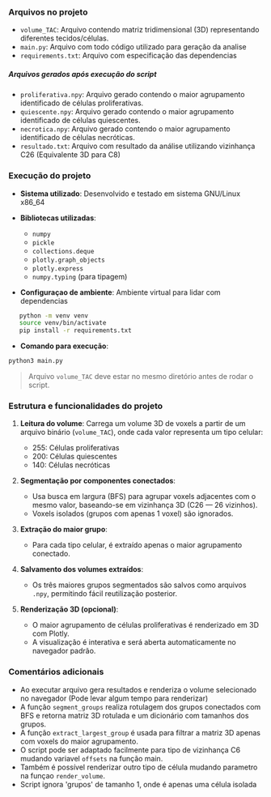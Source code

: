 ### Arquivos no projeto

- `volume_TAC`: Arquivo contendo matriz tridimensional (3D) representando diferentes tecidos/células.
- `main.py`: Arquivo com todo código utilizado para geração da analise
- `requirements.txt`: Arquivo com especificação das dependencias

##### Arquivos gerados após execução do script
- `proliferativa.npy`: Arquivo gerado contendo o maior agrupamento identificado de células proliferativas.
- `quiescente.npy`: Arquivo gerado contendo o maior agrupamento identificado de células quiescentes.
- `necrotica.npy`: Arquivo gerado contendo o maior agrupamento identificado de células necróticas.
- `resultado.txt`: Arquivo com resultado da análise utilizando vizinhança C26 (Equivalente 3D para C8)

### Execução do projeto

- **Sistema utilizado**: Desenvolvido e testado em sistema GNU/Linux x86_64
- **Bibliotecas utilizadas**:
  - `numpy`
  - `pickle`
  - `collections.deque`
  - `plotly.graph_objects`
  - `plotly.express`
  - `numpy.typing` (para tipagem)

- **Configuraçao de ambiente**: Ambiente virtual para lidar com dependencias
```bash
   python -m venv venv
   source venv/bin/activate
   pip install -r requirements.txt
```
- **Comando para execução**:
```bash
python3 main.py
```

> Arquivo `volume_TAC` deve estar no mesmo diretório antes de rodar o script.

### Estrutura e funcionalidades do projeto

1. **Leitura do volume**: Carrega um volume 3D de voxels a partir de um arquivo binário (`volume_TAC`), onde cada valor representa um tipo celular:
   - 255: Células proliferativas  
   - 200: Células quiescentes  
   - 140: Células necróticas  

2. **Segmentação por componentes conectados**:
   - Usa busca em largura (BFS) para agrupar voxels adjacentes com o mesmo valor, baseando-se em vizinhança 3D (C26 — 26 vizinhos).
   - Voxels isolados (grupos com apenas 1 voxel) são ignorados.

3. **Extração do maior grupo**:
   - Para cada tipo celular, é extraído apenas o maior agrupamento conectado.

4. **Salvamento dos volumes extraídos**:
   - Os três maiores grupos segmentados são salvos como arquivos `.npy`, permitindo fácil reutilização posterior.

5. **Renderização 3D (opcional)**:
   - O maior agrupamento de células proliferativas é renderizado em 3D com Plotly.
   - A visualização é interativa e será aberta automaticamente no navegador padrão.

### Comentários adicionais

- Ao executar arquivo gera resultados e renderiza o volume selecionado no navegador (Pode levar algum tempo para renderizar)
- A função `segment_groups` realiza rotulagem dos grupos conectados com BFS e retorna matriz 3D rotulada e um dicionário com tamanhos dos grupos.
- A função `extract_largest_group` é usada para filtrar a matriz 3D apenas com voxels do maior agrupamento.
- O script pode ser adaptado facilmente para tipo de vizinhança C6 mudando variavel `offsets` na função main.
- Também é possível renderizar outro tipo de célula mudando parametro na funçao `render_volume`.
- Script ignora 'grupos' de tamanho 1, onde é apenas uma célula isolada

